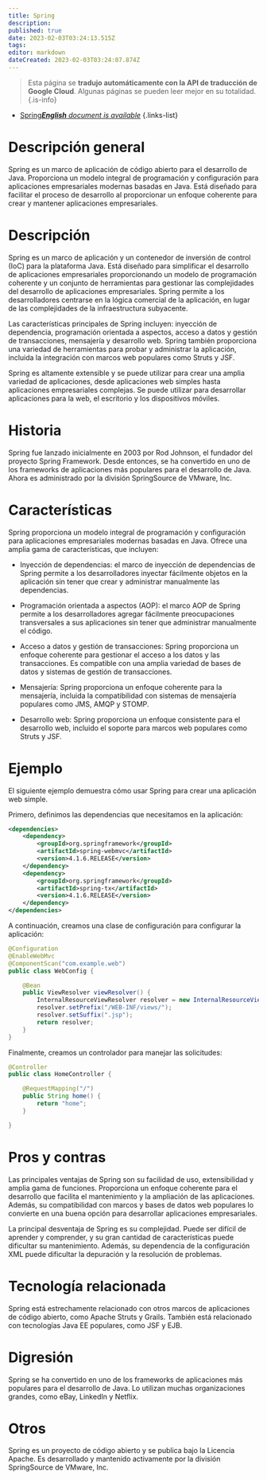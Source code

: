 ```yaml
---
title: Spring
description: 
published: true
date: 2023-02-03T03:24:13.515Z
tags: 
editor: markdown
dateCreated: 2023-02-03T03:24:07.874Z
---
```


> Esta página se **tradujo automáticamente con la API de traducción de Google Cloud**.
Algunas páginas se pueden leer mejor en su totalidad.{.is-info}



- [Spring***English** document is available*](/en/Knowledge-base/Dictionary/spring)
{.links-list}


# Descripción general
Spring es un marco de aplicación de código abierto para el desarrollo de Java. Proporciona un modelo integral de programación y configuración para aplicaciones empresariales modernas basadas en Java. Está diseñado para facilitar el proceso de desarrollo al proporcionar un enfoque coherente para crear y mantener aplicaciones empresariales.

# Descripción
Spring es un marco de aplicación y un contenedor de inversión de control (IoC) para la plataforma Java. Está diseñado para simplificar el desarrollo de aplicaciones empresariales proporcionando un modelo de programación coherente y un conjunto de herramientas para gestionar las complejidades del desarrollo de aplicaciones empresariales. Spring permite a los desarrolladores centrarse en la lógica comercial de la aplicación, en lugar de las complejidades de la infraestructura subyacente.

Las características principales de Spring incluyen: inyección de dependencia, programación orientada a aspectos, acceso a datos y gestión de transacciones, mensajería y desarrollo web. Spring también proporciona una variedad de herramientas para probar y administrar la aplicación, incluida la integración con marcos web populares como Struts y JSF.

Spring es altamente extensible y se puede utilizar para crear una amplia variedad de aplicaciones, desde aplicaciones web simples hasta aplicaciones empresariales complejas. Se puede utilizar para desarrollar aplicaciones para la web, el escritorio y los dispositivos móviles.

# Historia
Spring fue lanzado inicialmente en 2003 por Rod Johnson, el fundador del proyecto Spring Framework. Desde entonces, se ha convertido en uno de los frameworks de aplicaciones más populares para el desarrollo de Java. Ahora es administrado por la división SpringSource de VMware, Inc.

# Características
Spring proporciona un modelo integral de programación y configuración para aplicaciones empresariales modernas basadas en Java. Ofrece una amplia gama de características, que incluyen:

- Inyección de dependencias: el marco de inyección de dependencias de Spring permite a los desarrolladores inyectar fácilmente objetos en la aplicación sin tener que crear y administrar manualmente las dependencias.

- Programación orientada a aspectos (AOP): el marco AOP de Spring permite a los desarrolladores agregar fácilmente preocupaciones transversales a sus aplicaciones sin tener que administrar manualmente el código.

- Acceso a datos y gestión de transacciones: Spring proporciona un enfoque coherente para gestionar el acceso a los datos y las transacciones. Es compatible con una amplia variedad de bases de datos y sistemas de gestión de transacciones.

- Mensajería: Spring proporciona un enfoque coherente para la mensajería, incluida la compatibilidad con sistemas de mensajería populares como JMS, AMQP y STOMP.

- Desarrollo web: Spring proporciona un enfoque consistente para el desarrollo web, incluido el soporte para marcos web populares como Struts y JSF.

# Ejemplo
El siguiente ejemplo demuestra cómo usar Spring para crear una aplicación web simple.

Primero, definimos las dependencias que necesitamos en la aplicación:

```xml
<dependencies>
    <dependency>
        <groupId>org.springframework</groupId>
        <artifactId>spring-webmvc</artifactId>
        <version>4.1.6.RELEASE</version>
    </dependency>
    <dependency>
        <groupId>org.springframework</groupId>
        <artifactId>spring-tx</artifactId>
        <version>4.1.6.RELEASE</version>
    </dependency>
</dependencies>
```

A continuación, creamos una clase de configuración para configurar la aplicación:

```java
@Configuration
@EnableWebMvc
@ComponentScan("com.example.web")
public class WebConfig {

    @Bean
    public ViewResolver viewResolver() {
        InternalResourceViewResolver resolver = new InternalResourceViewResolver();
        resolver.setPrefix("/WEB-INF/views/");
        resolver.setSuffix(".jsp");
        return resolver;
    }
}
```

Finalmente, creamos un controlador para manejar las solicitudes:

```java
@Controller
public class HomeController {

    @RequestMapping("/")
    public String home() {
        return "home";
    }

}
```

# Pros y contras
Las principales ventajas de Spring son su facilidad de uso, extensibilidad y amplia gama de funciones. Proporciona un enfoque coherente para el desarrollo que facilita el mantenimiento y la ampliación de las aplicaciones. Además, su compatibilidad con marcos y bases de datos web populares lo convierte en una buena opción para desarrollar aplicaciones empresariales.

La principal desventaja de Spring es su complejidad. Puede ser difícil de aprender y comprender, y su gran cantidad de características puede dificultar su mantenimiento. Además, su dependencia de la configuración XML puede dificultar la depuración y la resolución de problemas.

# Tecnología relacionada
Spring está estrechamente relacionado con otros marcos de aplicaciones de código abierto, como Apache Struts y Grails. También está relacionado con tecnologías Java EE populares, como JSF y EJB.

# Digresión
Spring se ha convertido en uno de los frameworks de aplicaciones más populares para el desarrollo de Java. Lo utilizan muchas organizaciones grandes, como eBay, LinkedIn y Netflix.

# Otros
Spring es un proyecto de código abierto y se publica bajo la Licencia Apache. Es desarrollado y mantenido activamente por la división SpringSource de VMware, Inc.